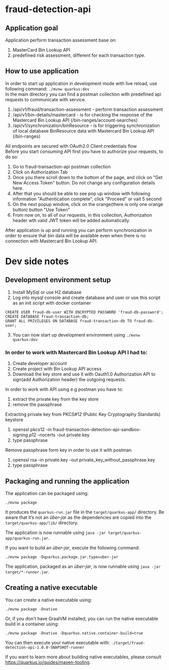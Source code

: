 # fraud-detection-api

## Application goal
Application perform transaction assessment base on:
1. MasterCard Bin Lookup API
2. predefined risk assessment, different for each transaction type.

## How to use application
In order to start up application in development mode with live reload, use following command: ``./mvnw quarkus:dev`` </br>
In the main directory you can find a postman collection with predefined api requests to communicate with service.
1. /api/v1/fraud/transaction-assessment - perform transaction assessment
2. /api/v1/bin-details/mastercard - is for checking the response of the Mastercard Bin Lookup API (/bin-ranges/account-searches)
3. /api/v1/synchronization/binResource - is for triggering synchronization of local database BinResource data with Mastercard Bin Lookup API (/bin-ranges)

All endpoints are secured with OAuth2.0 Client credentials flow </br>
Before you start consuming API first you have to authorize your requests, to do so:
1. Go to fraud-transaction-api postman collection 
2. Click on Authorization Tab
3. Once you there scroll down to the bottom of the page, and click on "Get New Access Token" button. Do not change any configuration details here.
4. After that you should be able to see pop up window with following information "Authentication complete", click "Proceed" or vait 5 second
5. On the next popup window, click on the orange(there is only one orange button) button "Use Token"
6. From now on, to all of our requests, in this collection, Authorization header wth valid JWT token will be added automatically.

After application is up and running you can perform synchronization in order to ensure that bin data will be available even
when there is no connection with Mastercard Bin Lookup API. </br>

# Dev side notes

## Development environment setup
1. Install MySql or use H2 database
2. Log into mysql console and create database and user or use this script as an init script with docker container
````
CREATE USER fraud-db-user WITH ENCRYPTED PASSWORD 'fraud-db-password';
CREATE DATABASE fraud-transaction-db;
GRANT ALL PRIVILEGES ON DATABASE fraud-transaction-db TO fraud-db-user;
````
3. You can now start up development environment using ``./mvnw quarkus:dev``


### In order to work with Mastercard Bin Lookup API I had to:
1. Create developer account
2. Create project with Bin Lookup API access
3. Download the key store and use it with Oauth1.0 Authorization API to sign(add Authorization header) the outgoing requests.

In order to work with API using e.g postman you have to:
1. extract the private key from the key store
2. remove the passphrase 

Extracting private key from PKCS#12 (Public Key Cryptography Standards) keystore
1. openssl pkcs12 -in fraud-transaction-detection-api-sandbox-signing.p12 -nocerts -out private.key
2. type passphrase

Remove passphrase form key in order to use it with postman
1. openssl rsa -in private.key -out private_key_without_passphrase.key
2. type passphrase





## Packaging and running the application

The application can be packaged using:

```shell script
./mvnw package
```

It produces the `quarkus-run.jar` file in the `target/quarkus-app/` directory.
Be aware that it’s not an _über-jar_ as the dependencies are copied into the `target/quarkus-app/lib/` directory.

The application is now runnable using `java -jar target/quarkus-app/quarkus-run.jar`.

If you want to build an _über-jar_, execute the following command:

```shell script
./mvnw package -Dquarkus.package.jar.type=uber-jar
```

The application, packaged as an _über-jar_, is now runnable using `java -jar target/*-runner.jar`.

## Creating a native executable

You can create a native executable using:

```shell script
./mvnw package -Dnative
```

Or, if you don't have GraalVM installed, you can run the native executable build in a container using:

```shell script
./mvnw package -Dnative -Dquarkus.native.container-build=true
```

You can then execute your native executable with: `./target/fraud-detection-api-1.0.0-SNAPSHOT-runner`

If you want to learn more about building native executables, please consult <https://quarkus.io/guides/maven-tooling>.
